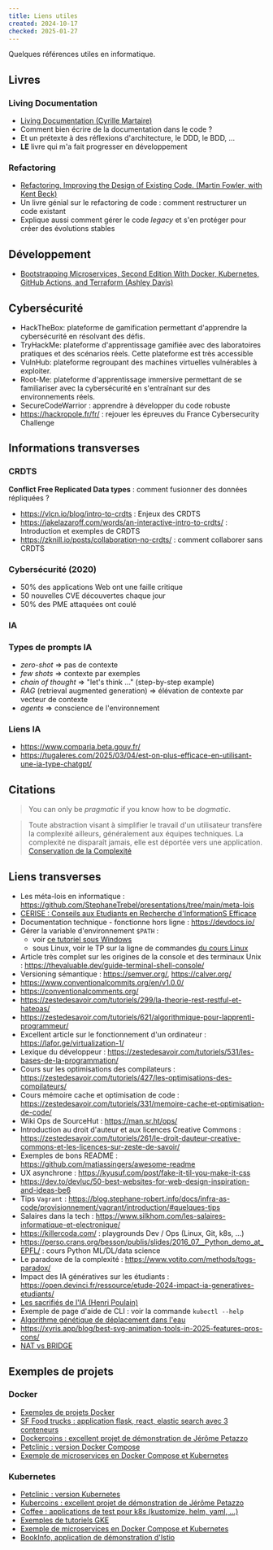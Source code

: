 ```yaml
---
title: Liens utiles
created: 2024-10-17
checked: 2025-01-27
---
```


Quelques références utiles en informatique.

## Livres

### Living Documentation

- [Living Documentation (Cyrille Martaire)](https://leanpub.com/livingdocumentation)
- Comment bien écrire de la documentation dans le code ?
- Et un prétexte à des réflexions d'architecture, le DDD, le BDD, …
- **LE** livre qui m'a fait progresser en développement

### Refactoring

- [Refactoring, Improving the Design of Existing Code. (Martin Fowler, with Kent Beck)](https://martinfowler.com/books/refactoring.html)
- Un livre génial sur le refactoring de code : comment restructurer un code existant
- Explique aussi comment gérer le code _legacy_ et s'en protéger pour créer des évolutions stables

## Développement

- [Bootstrapping Microservices, Second Edition With Docker, Kubernetes, GitHub Actions, and Terraform (Ashley Davis)](https://www.manning.com/books/bootstrapping-microservices-second-edition)

## Cybersécurité

- HackTheBox: plateforme de gamification permettant d'apprendre la cybersécurité en résolvant des défis.
- TryHackMe: plateforme d'apprentissage gamifiée avec des laboratoires pratiques et des scénarios réels. Cette plateforme est très accessible
- VulnHub: plateforme regroupant des machines virtuelles vulnérables à exploiter.
- Root-Me: plateforme d'apprentissage immersive permettant de se familiariser avec la cybersécurité en s'entraînant sur des environnements réels.
- SecureCodeWarrior : apprendre à développer du code robuste
- <https://hackropole.fr/fr/> : rejouer les épreuves du France Cybersecurity Challenge

## Informations transverses

### CRDTS

**Conflict Free Replicated Data types** : comment fusionner des données répliquées ?

- <https://vlcn.io/blog/intro-to-crdts> : Enjeux des CRDTS
- <https://jakelazaroff.com/words/an-interactive-intro-to-crdts/> : Introduction et exemples de CRDTS
- <https://zknill.io/posts/collaboration-no-crdts/> : comment collaborer sans CRDTS

### Cybersécurité (2020)

- 50% des applications Web ont une faille critique
- 50 nouvelles CVE découvertes chaque jour
- 50% des PME attaquées ont coulé

### IA

### Types de prompts IA

- _zero-shot_ => pas de contexte
- _few shots_ => contexte par exemples
- _chain of thought_ => "let's think …" (step-by-step example)
- _RAG_ (retrieval augmented generation) => élévation de contexte par vecteur de contexte
- _agents_ => conscience de l'environnement

### Liens IA

- <https://www.comparia.beta.gouv.fr/>
- <https://tugaleres.com/2025/03/04/est-on-plus-efficace-en-utilisant-une-ia-type-chatgpt/>

## Citations

> You can only be _pragmatic_ if you know how to be _dogmatic_.

> Toute abstraction visant à simplifier le travail d'un utilisateur transfère la complexité ailleurs, généralement aux équipes techniques. La complexité ne disparaît jamais, elle est déportée vers une application. [Conservation de la Complexité](https://en.wikipedia.org/wiki/Law_of_conservation_of_complexity)

## Liens transverses

- Les méta-lois en informatique : <https://github.com/StephaneTrebel/presentations/tree/main/meta-lois>
- [CERISE : Conseils aux Etudiants en Recherche d'InformationS Efficace](https://callisto-formation.fr/course/view.php?id=263)
- Documentation technique - fonctionne hors ligne : <https://devdocs.io/>
- Gérer la variable d'environnement `$PATH` :
  - voir [ce tutoriel sous Windows](https://www.malekal.com/comment-modifier-la-variable-path-sous-windows-10-11/)
  - sous Linux, voir le TP sur la ligne de commandes [du cours Linux](/cours/linux)
- Article très complet sur les origines de la console et des terminaux Unix : <https://thevaluable.dev/guide-terminal-shell-console/>
- Versioning sémantique : <https://semver.org/>, <https://calver.org/>
- <https://www.conventionalcommits.org/en/v1.0.0/>
- <https://conventionalcomments.org/>
- <https://zestedesavoir.com/tutoriels/299/la-theorie-rest-restful-et-hateoas/>
- <https://zestedesavoir.com/tutoriels/621/algorithmique-pour-lapprenti-programmeur/>
- Excellent article sur le fonctionnement d'un ordinateur : <https://lafor.ge/virtualization-1/>
- Lexique du développeur : <https://zestedesavoir.com/tutoriels/531/les-bases-de-la-programmation/>
- Cours sur les optimisations des compilateurs : <https://zestedesavoir.com/tutoriels/427/les-optimisations-des-compilateurs/>
- Cours mémoire cache et optimisation de code : <https://zestedesavoir.com/tutoriels/331/memoire-cache-et-optimisation-de-code/>
- Wiki Ops de SourceHut : <https://man.sr.ht/ops/>
- Introduction au droit d'auteur et aux licences Creative Commons : <https://zestedesavoir.com/tutoriels/261/le-droit-dauteur-creative-commons-et-les-licences-sur-zeste-de-savoir/>
- Exemples de bons README : <https://github.com/matiassingers/awesome-readme>
- UX asynchrone : <https://kyusuf.com/post/fake-it-til-you-make-it-css>
- <https://dev.to/devluc/50-best-websites-for-web-design-inspiration-and-ideas-be6>
- Tips `Vagrant` : <https://blog.stephane-robert.info/docs/infra-as-code/provisionnement/vagrant/introduction/#quelques-tips>
- Salaires dans la tech : <https://www.silkhom.com/les-salaires-informatique-et-electronique/>
- <https://killercoda.com/> : playgrounds Dev / Ops (Linux, Git, k8s, …)
- <https://perso.crans.org/besson/publis/slides/2016_07__Python_demo_at_EPFL/> : cours Python ML/DL/data science
- Le paradoxe de la complexité : <https://www.votito.com/methods/togs-paradox/>
- Impact des IA génératives sur les étudiants : <https://open.devinci.fr/ressource/etude-2024-impact-ia-generatives-etudiants/>
- [Les sacrifiés de l'IA (Henri Poulain)](https://www.francetvinfo.fr/replay-radio/info-medias/les-sacrifies-de-l-ia-dans-son-documentaire-henri-poulain-revele-les-coulisses-d-une-industrie-qui-exploite-la-misere-humaine_7038260.html)
- Exemple de page d'aide de CLI : voir la commande `kubectl --help`
- [Algorithme génétique de déplacement dans l'eau](https://www.youtube.com/watch?v=gVEWaOtEASM)
- <https://xyris.app/blog/best-svg-animation-tools-in-2025-features-pros-cons/>
- [NAT vs BRIDGE](https://blog.stephane-robert.info/docs/homelab/bridge-nat/)

## Exemples de projets

### Docker

- [Exemples de projets Docker](https://github.com/dockersamples)
- [SF Food trucks : application flask, react, elastic search avec 3 conteneurs](https://docker-curriculum.com/#sf-food-trucks)
- [Dockercoins : excellent projet de démonstration de Jérôme Petazzo](https://github.com/jpetazzo/container.training)
- [Petclinic : version Docker Compose](https://github.com/spring-petclinic/spring-petclinic-microservices)
- [Exemple de microservices en Docker Compose et Kubernetes](https://github.com/microservices-demo/microservices-demo)

### Kubernetes

- [Petclinic : version Kubernetes](https://github.com/spring-petclinic/spring-petclinic-cloud)
- [Kubercoins : excellent projet de démonstration de Jérôme Petazzo](https://github.com/jpetazzo/kubercoins)
- [Coffee : applications de test pour k8s (kustomize, helm, yaml, …)](https://github.com/QJoly/kubernetes-coffee-image)
- [Exemples de tutoriels GKE](https://github.com/GoogleCloudPlatform/kubernetes-engine-samples)
- [Exemple de microservices en Docker Compose et Kubernetes](https://github.com/microservices-demo/microservices-demo)
- [BookInfo, application de démonstration d'Istio](https://istio.io/latest/docs/examples/bookinfo/)

